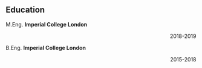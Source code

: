## Education

M.Eng. **Imperial College London** <div style="text-align: right;">2018-2019</div>


B.Eng. **Imperial College London** <p align="right">2015-2018</p>


